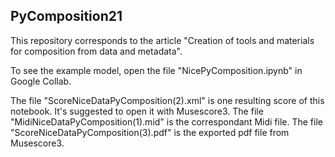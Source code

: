 ## PyComposition21

This repository corresponds to the article "Creation of tools and materials for composition from data  and metadata".

To see the example model, open the file "NicePyComposition.ipynb" in Google Collab.

The  file "ScoreNiceDataPyComposition(2).xml" is  one resulting score of  this notebook. It's suggested to open it with Musescore3.
The file "MidiNiceDataPyComposition(1).mid"   is the correspondant Midi file.
The file "ScoreNiceDataPyComposition(3).pdf"  is the exported pdf file from Musescore3.
